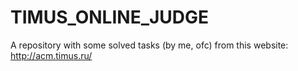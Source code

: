 # TIMUS_ONLINE_JUDGE
A repository with some solved tasks (by me, ofc) from this website: http://acm.timus.ru/

